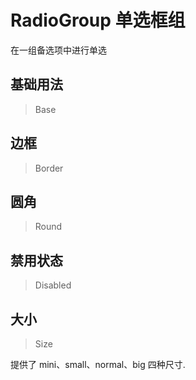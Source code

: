 
# RadioGroup 单选框组

在一组备选项中进行单选

## 基础用法

> Base



## 边框

> Border



## 圆角

> Round



## 禁用状态

> Disabled



## 大小

> Size

提供了 mini、small、normal、big 四种尺寸.
